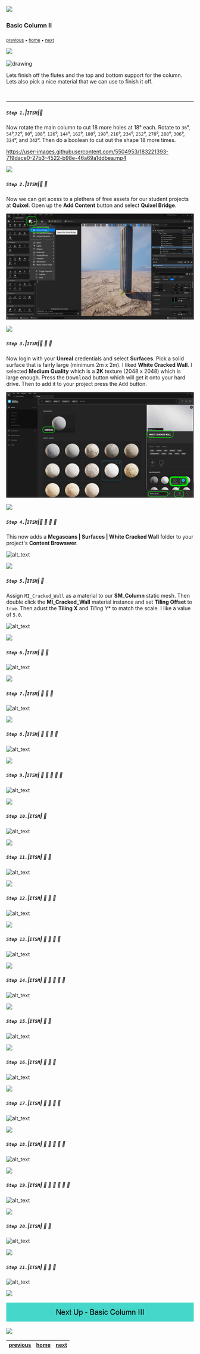 ![](../images/line3.png)
### Basic Column II

<sub>[previous](../basic-column/README.md#user-content-basic-column) • [home](../README.md#user-content-ue4-static-meshes) • [next](../)</sub>

![](../images/line3.png)

<img src="https://via.placeholder.com/1000x4/45D7CA/45D7CA" alt="drawing" height="4px"/>

Lets finish off the flutes and the top and bottom support for the column.  Lets also pick a nice material that we can use to finish it off.

<br>

---


##### `Step 1.`\|`ITSM`|:small_blue_diamond:

Now rotate the main column to cut 18 more holes at 18° each.  Rotate to `36`°, `54`°,`72`°, `90`°, `108`°, `126`°, `144`°, `162`°, `180`°, `198`°, `216`°, `234`°, `252`°, `270`°, `288`°, `306`°, `324`°, and `342`°.  Then do a boolean to cut out the shape 18 more times.               

https://user-images.githubusercontent.com/5504953/183221393-719dace0-27b3-4522-b98e-46a69a1ddbea.mp4

![](../images/line2.png)

##### `Step 2.`\|`ITSM`|:small_blue_diamond: :small_blue_diamond: 

Now we can get acess to a plethera of free assets for our student projects at **Quixel**.  Open up the **Add Content** button and select **Quixel Bridge**.

![open up Quixel](images/quixel.png)

![](../images/line2.png)

##### `Step 3.`\|`ITSM`|:small_blue_diamond: :small_blue_diamond: :small_blue_diamond:

Now login with your **Unreal** credentials and select **Surfaces**.  Pick a solid surface that is fairly large (minimum 2m x 2m). I liked **White Cracked Wall**. I selected **Medium Quality** which is a **2K** texture (2048 x 2048) which is large enough.  Press the <kbd>Download</kbd> button which will get it onto your hard drive.  Then to add it to your project press the <kbd>Add</kbd> button.

![download quixe surface and add to project](images/whiteCrackedWall.png)

![](../images/line2.png)

##### `Step 4.`\|`ITSM`|:small_blue_diamond: :small_blue_diamond: :small_blue_diamond: :small_blue_diamond:

This now adds a **Megascans | Surfaces | White Cracked Wall** folder to your project's **Content Browswer**.

![alt_text](images/.png)

![](../images/line2.png)

##### `Step 5.`\|`ITSM`| :small_orange_diamond:

Assign `MI_Cracked_Wall` as a material to our **SM_Column** static mesh. Then double click the **MI_Cracked_Wall** material instance and set **Tiling Offset** to `true`.  Then adust the **Tiling X** and *Tiling Y** to match the scale.  I like a value of `5.0`.

![alt_text](images/.png)

![](../images/line2.png)

##### `Step 6.`\|`ITSM`| :small_orange_diamond: :small_blue_diamond:

![alt_text](images/.png)

![](../images/line2.png)

##### `Step 7.`\|`ITSM`| :small_orange_diamond: :small_blue_diamond: :small_blue_diamond:

![alt_text](images/.png)

![](../images/line2.png)

##### `Step 8.`\|`ITSM`| :small_orange_diamond: :small_blue_diamond: :small_blue_diamond: :small_blue_diamond:

![alt_text](images/.png)

![](../images/line2.png)

##### `Step 9.`\|`ITSM`| :small_orange_diamond: :small_blue_diamond: :small_blue_diamond: :small_blue_diamond: :small_blue_diamond:

![alt_text](images/.png)

![](../images/line2.png)

##### `Step 10.`\|`ITSM`| :large_blue_diamond:

![alt_text](images/.png)

![](../images/line2.png)

##### `Step 11.`\|`ITSM`| :large_blue_diamond: :small_blue_diamond: 

![alt_text](images/.png)

![](../images/line2.png)


##### `Step 12.`\|`ITSM`| :large_blue_diamond: :small_blue_diamond: :small_blue_diamond: 

![alt_text](images/.png)

![](../images/line2.png)

##### `Step 13.`\|`ITSM`| :large_blue_diamond: :small_blue_diamond: :small_blue_diamond:  :small_blue_diamond: 

![alt_text](images/.png)

![](../images/line2.png)

##### `Step 14.`\|`ITSM`| :large_blue_diamond: :small_blue_diamond: :small_blue_diamond: :small_blue_diamond:  :small_blue_diamond: 

![alt_text](images/.png)

![](../images/line2.png)

##### `Step 15.`\|`ITSM`| :large_blue_diamond: :small_orange_diamond: 

![alt_text](images/.png)

![](../images/line2.png)

##### `Step 16.`\|`ITSM`| :large_blue_diamond: :small_orange_diamond:   :small_blue_diamond: 

![alt_text](images/.png)

![](../images/line2.png)

##### `Step 17.`\|`ITSM`| :large_blue_diamond: :small_orange_diamond: :small_blue_diamond: :small_blue_diamond:

![alt_text](images/.png)

![](../images/line2.png)

##### `Step 18.`\|`ITSM`| :large_blue_diamond: :small_orange_diamond: :small_blue_diamond: :small_blue_diamond: :small_blue_diamond:

![alt_text](images/.png)

![](../images/line2.png)

##### `Step 19.`\|`ITSM`| :large_blue_diamond: :small_orange_diamond: :small_blue_diamond: :small_blue_diamond: :small_blue_diamond: :small_blue_diamond:

![alt_text](images/.png)

![](../images/line2.png)

##### `Step 20.`\|`ITSM`| :large_blue_diamond: :large_blue_diamond:

![alt_text](images/.png)

![](../images/line2.png)

##### `Step 21.`\|`ITSM`| :large_blue_diamond: :large_blue_diamond: :small_blue_diamond:

![alt_text](images/.png)


![](../images/line.png)

<!-- <img src="https://via.placeholder.com/1000x100/45D7CA/000000/?text=Next Up - ADD NEXT TITLE"> -->
![next up next tile](images/banner.png)

![](../images/line.png)

| [previous](../basic-column/README.md#user-content-basic-column)| [home](../README.md#user-content-ue4-static-meshes) | [next](../)|
|---|---|---|
